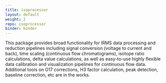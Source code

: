 ```yaml
---
title: isoprocessor
layout: default
weight: 2
repo: isoprocessor
binder: binder
---
```


This package provides broad functionality for IRMS data processing and reduction pipelines including signal conversion (voltage to current and back), time scaling (continuous flow chromatograms), isotope ratio calculations, delta value calculations, as well as easy-to-use highly flexible data calibration and visualization pipelines for continuous flow data. Additional tools on O17 corrections, H3 factor calculation, peak detection, baseline correction, etc are in the works.
